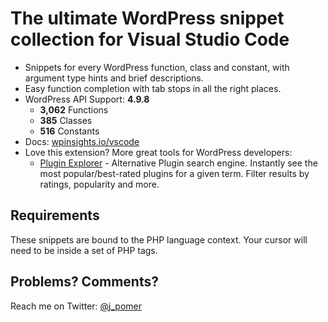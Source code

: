 # The ultimate WordPress snippet collection for Visual Studio Code

*	Snippets for every WordPress function, class and constant, with argument type hints and brief descriptions.
*	Easy function completion with tab stops in all the right places.
*	WordPress API Support: **4.9.8**
	-	**3,062** Functions
	-	**385** Classes
	-	**516** Constants
*	Docs: [wpinsights.io/vscode](https://www.wpinsights.io/vscode/)
*	Love this extension? More great tools for WordPress developers:
	-	[Plugin Explorer](https://www.wpinsights.io/plugins/) - Alternative Plugin search engine. Instantly see the most popular/best-rated plugins for a given term. Filter results by ratings, popularity and more.

## Requirements

These snippets are bound to the PHP language context. Your cursor will need to be inside a set of PHP tags.

## Problems? Comments?

Reach me on Twitter: [@j_pomer](https://twitter.com/j_pomer)